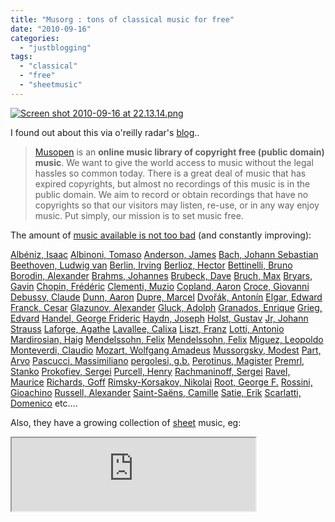 ```yaml
---
title: "Musorg : tons of classical music for free"
date: "2010-09-16"
categories: 
  - "justblogging"
tags: 
  - "classical"
  - "free"
  - "sheetmusic"
---
```


[![Screen shot 2010-09-16 at 22.13.14.png](/media/static/blog_img/Screen-shot-2010-09-16-at-22.13.14.png)](http://www.michelepasin.org/blog/wp-content/uploads/2010/09/Screen-shot-2010-09-16-at-22.13.14.png)

I found out about this via o'reilly radar's [blog](http://radar.oreilly.com/2010/09/freeing-the-great-classical-mu.html)..

> [Musopen](http://www.musopen.com/) is an **online music library of copyright free (public domain) music**. We want to give the world access to music without the legal hassles so common today. There is a great deal of music that has expired copyrights, but almost no recordings of this music is in the public domain. We aim to record or obtain recordings that have no copyrights so that our visitors may listen, re-use, or in any way enjoy music. Put simply, our mission is to set music free.

The amount of [music available is not too bad](http://www.musopen.com/music.php) (and constantly improving):

[Albéniz, Isaac](www.musopen.com/music.php?type=composer&id=50) [Albinoni, Tomaso](www.musopen.com/music.php?type=composer&id=197) [Anderson, James](www.musopen.com/music.php?type=composer&id=177) [Bach, Johann Sebastian](www.musopen.com/music.php?type=composer&id=30) [Beethoven, Ludwig van](www.musopen.com/music.php?type=composer&id=23) [Berlin, Irving](www.musopen.com/music.php?type=composer&id=179) [Berlioz, Hector](www.musopen.com/music.php?type=composer&id=38) [Bettinelli, Bruno](www.musopen.com/music.php?type=composer&id=161) [Borodin, Alexander](www.musopen.com/music.php?type=composer&id=69) [Brahms, Johannes](www.musopen.com/music.php?type=composer&id=22) [Brubeck, Dave](www.musopen.com/music.php?type=composer&id=176) [Bruch, Max](www.musopen.com/music.php?type=composer&id=97) [Bryars, Gavin](www.musopen.com/music.php?type=composer&id=162) [Chopin, Frédéric](www.musopen.com/music.php?type=composer&id=25) [Clementi, Muzio](www.musopen.com/music.php?type=composer&id=27) [Copland, Aaron](www.musopen.com/music.php?type=composer&id=195) [Croce, Giovanni](www.musopen.com/music.php?type=composer&id=131) [Debussy, Claude](www.musopen.com/music.php?type=composer&id=136) [Dunn, Aaron](www.musopen.com/music.php?type=composer&id=85) [Dupre, Marcel](www.musopen.com/music.php?type=composer&id=184) [Dvořák, Antonín](www.musopen.com/music.php?type=composer&id=140) [Elgar, Edward](www.musopen.com/music.php?type=composer&id=138) [Franck, Cesar](www.musopen.com/music.php?type=composer&id=194) [Glazunov, Alexander](www.musopen.com/music.php?type=composer&id=171) [Gluck, Adolph](www.musopen.com/music.php?type=composer&id=144) [Granados, Enrique](www.musopen.com/music.php?type=composer&id=51) [Grieg, Edvard](www.musopen.com/music.php?type=composer&id=37) [Handel, George Frideric](www.musopen.com/music.php?type=composer&id=41) [Haydn, Joseph](www.musopen.com/music.php?type=composer&id=150) [Holst, Gustav](www.musopen.com/music.php?type=composer&id=48) [Jr, Johann Strauss](www.musopen.com/music.php?type=composer&id=120) [Laforge, Agathe](www.musopen.com/music.php?type=composer&id=147) [Lavallee, Calixa](www.musopen.com/music.php?type=composer&id=141) [Liszt, Franz](www.musopen.com/music.php?type=composer&id=65) [Lotti, Antonio](www.musopen.com/music.php?type=composer&id=130) [Mardirosian, Haig](www.musopen.com/music.php?type=composer&id=188) [Mendelssohn, Felix](www.musopen.com/music.php?type=composer&id=92) [Mendelssohn, Felix](www.musopen.com/music.php?type=composer&id=40) [Miguez, Leopoldo](www.musopen.com/music.php?type=composer&id=153) [Monteverdi, Claudio](www.musopen.com/music.php?type=composer&id=165) [Mozart, Wolfgang Amadeus](www.musopen.com/music.php?type=composer&id=11) [Mussorgsky, Modest](www.musopen.com/music.php?type=composer&id=20) [Part, Arvo](www.musopen.com/music.php?type=composer&id=160) [Pascucci, Massimiliano](www.musopen.com/music.php?type=composer&id=159) [pergolesi, g.b.](www.musopen.com/music.php?type=composer&id=167) [Perotinus, Magister](www.musopen.com/music.php?type=composer&id=164) [Premrl, Stanko](www.musopen.com/music.php?type=composer&id=133) [Prokofiev, Sergei](www.musopen.com/music.php?type=composer&id=172) [Purcell, Henry](www.musopen.com/music.php?type=composer&id=94) [Rachmaninoff, Sergei](www.musopen.com/music.php?type=composer&id=21) [Ravel, Maurice](www.musopen.com/music.php?type=composer&id=152) [Richards, Goff](www.musopen.com/music.php?type=composer&id=181) [Rimsky-Korsakov, Nikolai](www.musopen.com/music.php?type=composer&id=108) [Root, George F.](www.musopen.com/music.php?type=composer&id=132) [Rossini, Gioachino](www.musopen.com/music.php?type=composer&id=139) [Russell, Alexander](www.musopen.com/music.php?type=composer&id=190) [Saint-Saëns, Camille](www.musopen.com/music.php?type=composer&id=39) [Satie, Erik](www.musopen.com/music.php?type=composer&id=29) [Scarlatti, Domenico](www.musopen.com/music.php?type=composer&id=196) etc....

Also, they have a growing collection of [sheet](http://musopen.com/sheetmusic.php) music, eg:

<iframe width="390" height="117" src="http://www.musopen.com/sembed.php?id=333&amp;keepThis=true&amp;"></iframe>

